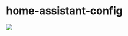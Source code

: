 # home-assistant-config

<a href="https://travis-ci.org/ooimo/home-assistant-config"><img src="https://travis-ci.org/ooimo/home-assistant-config.svg?branch=master"/></a>